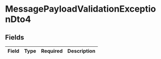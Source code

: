 # MessagePayloadValidationExceptionDto4


## Fields

| Field       | Type        | Required    | Description |
| ----------- | ----------- | ----------- | ----------- |